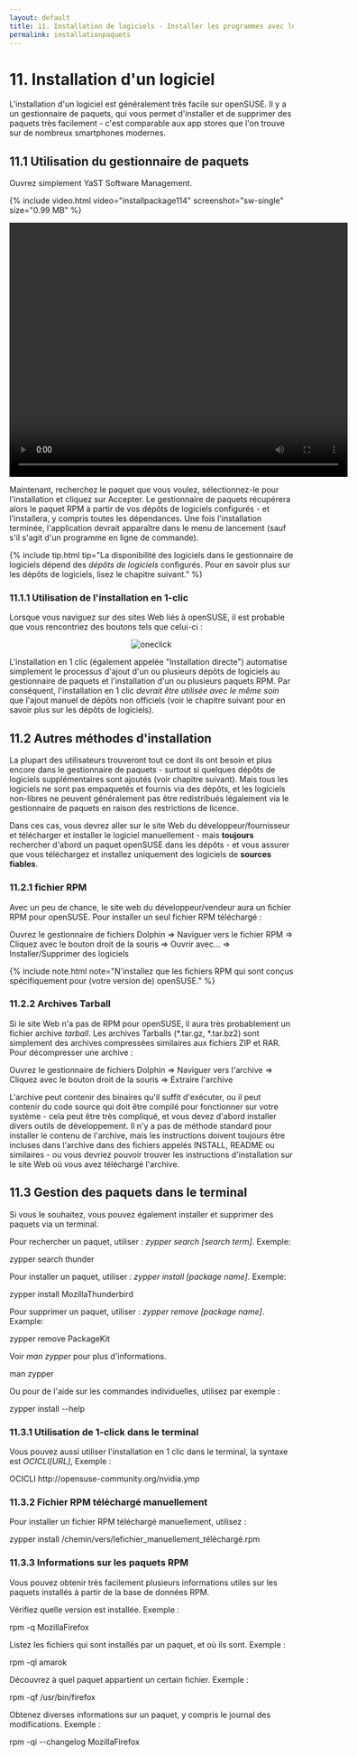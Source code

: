 ```yaml
---
layout: default
title: 11. Installation de logiciels - Installer les programmes avec le gestionnaire de paquets
permalink: installationpaquets
---
```


# 11. Installation d'un logiciel

L'installation d'un logiciel est généralement très facile sur openSUSE. Il y a un gestionnaire de paquets, qui vous permet d'installer et de supprimer des paquets très facilement - c'est comparable aux app stores que l'on trouve sur de nombreux smartphones modernes.

## 11.1 Utilisation du gestionnaire de paquets

Ouvrez simplement YaST Software Management.

{% include video.html video="installpackage114" screenshot="sw-single" size="0.99 MB" %}

<video width="600" height="450" controls="controls">
  <source src="/opensuse-guide-fr/video/installpackage114.mp4" type="video/mp4" />
  <source src="/opensuse-guide-fr/video/installpackage114.ogv" type="video/ogg" />
  Vous n'avez pas de navigateur moderne, donc pas de balise video HTML5 !
</video>

Maintenant, recherchez le paquet que vous voulez, sélectionnez-le pour l'installation et cliquez sur Accepter. Le gestionnaire de paquets récupérera alors le paquet RPM à partir de vos dépôts de logiciels configurés - et l'installera, y compris toutes les dépendances. Une fois l'installation terminée, l'application devrait apparaître dans le menu de lancement (sauf s'il s'agit d'un programme en ligne de commande).


{% include tip.html tip="La disponibilité des logiciels dans le gestionnaire de logiciels dépend des _dépôts de logiciels_ configurés. Pour en savoir plus sur les dépôts de logiciels, lisez le chapitre suivant." %}

### 11.1.1 Utilisation de l'installation en 1-clic

Lorsque vous naviguez sur des sites Web liés à openSUSE, il est probable que vous rencontriez des boutons tels que celui-ci :

<center><img class="pic" alt="oneclick" src="{{ site.baseurl | append: '/images/pics/oneclick.png' | replace: '//', '/' }}" /></center>

L'installation en 1 clic (également appelée "Installation directe") automatise simplement le processus d'ajout d'un ou plusieurs dépôts de logiciels au gestionnaire de paquets et l'installation d'un ou plusieurs paquets RPM. Par conséquent, l'installation en 1 clic _devrait être utilisée avec le même soin_ que l'ajout manuel de dépôts non officiels (voir le chapitre suivant pour en savoir plus sur les dépôts de logiciels).

## 11.2 Autres méthodes d'installation

La plupart des utilisateurs trouveront tout ce dont ils ont besoin et plus encore dans le gestionnaire de paquets - surtout si quelques dépôts de logiciels supplémentaires sont ajoutés (voir chapitre suivant). Mais tous les logiciels ne sont pas empaquetés et fournis via des dépôts, et les logiciels non-libres ne peuvent généralement pas être redistribués légalement via le gestionnaire de paquets en raison des restrictions de licence.

Dans ces cas, vous devrez aller sur le site Web du développeur/fournisseur et télécharger et installer le logiciel manuellement - mais **toujours** rechercher d'abord un paquet openSUSE dans les dépôts - et vous assurer que vous téléchargez et installez uniquement des logiciels de **sources fiables**.

### 11.2.1 fichier RPM

Avec un peu de chance, le site web du développeur/vendeur aura un fichier RPM pour openSUSE. Pour installer un seul fichier RPM téléchargé :

<div class="path">Ouvrez le gestionnaire de fichiers Dolphin =&gt; Naviguer vers le fichier RPM =&gt; Cliquez avec le bouton droit de la souris => Ouvrir avec... => Installer/Supprimer des logiciels</div><p></p>

{% include note.html note="N'installez que les fichiers RPM qui sont conçus spécifiquement pour (votre version de) openSUSE." %}

### 11.2.2 Archives Tarball

Si le site Web n'a pas de RPM pour openSUSE, il aura très probablement un fichier archive _tarball_. Les archives Tarballs (\*.tar.gz, \*.tar.bz2) sont simplement des archives compressées similaires aux fichiers ZIP et RAR. Pour décompresser une archive :

<div class="path">Ouvrez le gestionnaire de fichiers Dolphin =&gt; Naviguer vers l'archive =&gt; Cliquez avec le bouton droit de la souris =&gt; Extraire l'archive</div>

L'archive peut contenir des binaires qu'il suffit d'exécuter, ou il peut contenir du code source qui doit être compilé pour fonctionner sur votre système - cela peut être très compliqué, et vous devez d'abord installer divers outils de développement. Il n'y a pas de méthode standard pour installer le contenu de l'archive, mais les instructions doivent toujours être incluses dans l'archive dans des fichiers appelés INSTALL, README ou similaires - ou vous devriez pouvoir trouver les instructions d'installation sur le site Web où vous avez téléchargé l'archive.

## 11.3 Gestion des paquets dans le terminal

Si vous le souhaitez, vous pouvez également installer et supprimer des paquets via un terminal.

Pour rechercher un paquet, utiliser : _zypper search [search term]_. Exemple:

<div class="cl">zypper search thunder</div>

Pour installer un paquet, utiliser :  _zypper install [package name]_. Exemple:

<div class="clroot">zypper install MozillaThunderbird</div>

Pour supprimer un paquet, utiliser : _zypper remove [package name]_. Example:

<div class="clroot">zypper remove PackageKit</div>

Voir _man zypper_ pour plus d'informations.

<div class="cl">man zypper</div>

Ou pour de l'aide sur les commandes individuelles, utilisez par exemple :

<div class="cl">zypper install --help</div>

### 11.3.1 Utilisation de 1-click dans le terminal

Vous pouvez aussi utiliser l'installation en 1 clic dans le terminal, la syntaxe est _OCICLI[URL]_, Exemple :

<div class="clroot">OCICLI http://opensuse-community.org/nvidia.ymp</div>

### 11.3.2 Fichier RPM téléchargé manuellement

Pour installer un fichier RPM téléchargé manuellement, utilisez :

<div class="clroot">zypper install /chemin/vers/lefichier_manuellement_téléchargé.rpm</div>

### 11.3.3 Informations sur les paquets RPM

Vous pouvez obtenir très facilement plusieurs informations utiles sur les paquets installés à partir de la base de données RPM.

Vérifiez quelle version est installée. Exemple :

<div class="cl">rpm -q MozillaFirefox</div>

Listez les fichiers qui sont installés par un paquet, et où ils sont. Exemple :

<div class="cl">rpm -ql amarok</div>

Découvrez à quel paquet appartient un certain fichier. Exemple :

<div class="cl">rpm -qf /usr/bin/firefox</div>

Obtenez diverses informations sur un paquet, y compris le journal des modifications. Exemple :

<div class="cl">rpm -qi --changelog MozillaFirefox</div>
